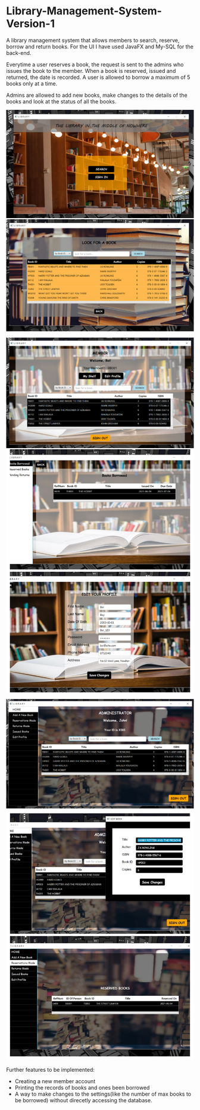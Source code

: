 # Library-Management-System-Version-1
A library management system that allows members to search, reserve, borrow and return books. For the UI I have used JavaFX and My-SQL for the back-end.


Everytime a user reserves a book, the request is sent to the admins who issues the book to the member. When a book is reserved, issued and returned, the date is recorded.
A user is allowed to borrow a maximum of 5 books only at a time.


Admins are allowed to add new books, make changes to the details of the books and look at the status of all the books.

![alt text](https://github.com/amateur-coder-1002/Library-Management-System/blob/main/Screenshots/WelcomeScene.png)
![alt text](https://github.com/amateur-coder-1002/Library-Management-System/blob/main/Screenshots/SearchScene.png)


![alt text](https://github.com/amateur-coder-1002/Library-Management-System/blob/main/Screenshots/MemberPage.png)
![alt text](https://github.com/amateur-coder-1002/Library-Management-System/blob/main/Screenshots/Member_collage.jpg)


![alt text](https://github.com/amateur-coder-1002/Library-Management-System/blob/main/Screenshots/AdminPage.png)
![alt text](https://github.com/amateur-coder-1002/Library-Management-System/blob/main/Screenshots/Admin_collage.jpg)


Further features to be implemented:
- Creating a new member account
- Printing the records of books and ones been borrowed
- A way to make changes to the settings(like the number of max books to be borrowed) without direcetly accessing the database.
